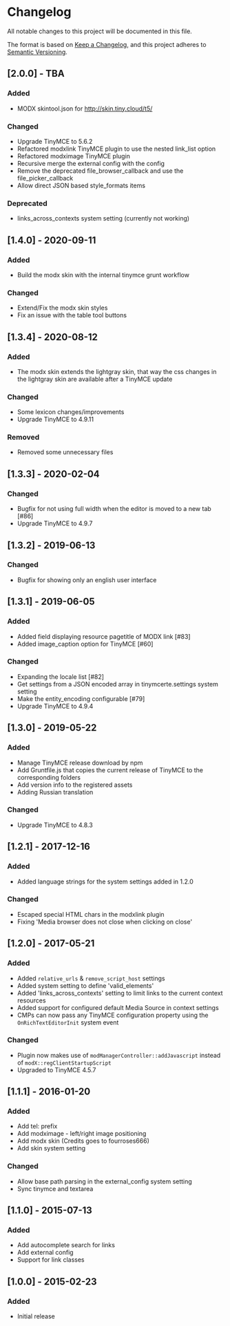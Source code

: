 # Changelog
All notable changes to this project will be documented in this file.

The format is based on [Keep a Changelog](https://keepachangelog.com/en/1.0.0/),
and this project adheres to [Semantic Versioning](https://semver.org/spec/v2.0.0.html).

## [2.0.0] - TBA
### Added
- MODX skintool.json for http://skin.tiny.cloud/t5/
### Changed
- Upgrade TinyMCE to 5.6.2
- Refactored modxlink TinyMCE plugin to use the nested link_list option
- Refactored modximage TinyMCE plugin
- Recursive merge the external config with the config
- Remove the deprecated file_browser_callback and use the file_picker_callback 
- Allow direct JSON based style_formats items
### Deprecated
- links_across_contexts system setting (currently not working)

## [1.4.0] - 2020-09-11
### Added
- Build the modx skin with the internal tinymce grunt workflow
### Changed
- Extend/Fix the modx skin styles
- Fix an issue with the table tool buttons

## [1.3.4] - 2020-08-12
### Added
- The modx skin extends the lightgray skin, that way the css changes in the lightgray skin are available after a TinyMCE update
### Changed
- Some lexicon changes/improvements
- Upgrade TinyMCE to 4.9.11
### Removed
- Removed some unnecessary files

## [1.3.3] - 2020-02-04
### Changed
- Bugfix for not using full width when the editor is moved to a new tab [#86]
- Upgrade TinyMCE to 4.9.7

## [1.3.2] - 2019-06-13
### Changed
- Bugfix for showing only an english user interface

## [1.3.1] - 2019-06-05
### Added
- Added field displaying resource pagetitle of MODX link [#83]
- Added image_caption option for TinyMCE [#60]
### Changed
- Expanding the locale list [#82]
- Get settings from a JSON encoded array in tinymcerte.settings system setting
- Make the entity_encoding configurable [#79]
- Upgrade TinyMCE to 4.9.4

## [1.3.0] - 2019-05-22
### Added
- Manage TinyMCE release download by npm
- Add Gruntfile.js that copies the current release of TinyMCE to the corresponding folders
- Add version info to the registered assets
- Adding Russian translation
### Changed
- Upgrade TinyMCE to 4.8.3

## [1.2.1] - 2017-12-16
### Added
- Added language strings for the system settings added in 1.2.0
### Changed
- Escaped special HTML chars in the modxlink plugin
- Fixing 'Media browser does not close when clicking on close'

## [1.2.0] - 2017-05-21
### Added
- Added `relative_urls` & `remove_script_host` settings
- Added system setting to define 'valid_elements'
- Added 'links_across_contexts' setting to limit links to the current context resources
- Added support for configured default Media Source in context settings
- CMPs can now pass any TinyMCE configuration property using the `OnRichTextEditorInit` system event
### Changed
- Plugin now makes use of `modManagerController::addJavascript` instead of `modX::regClientStartupScript`
- Upgraded to TinyMCE 4.5.7

## [1.1.1] - 2016-01-20
### Added
- Add tel: prefix
- Add modximage - left/right image positioning
- Add modx skin (Credits goes to fourroses666)
- Add skin system setting
### Changed
- Allow base path parsing in the external_config system setting
- Sync tinymce and textarea

## [1.1.0] - 2015-07-13
### Added
- Add autocomplete search for links
- Add external config
- Support for link classes

## [1.0.0] - 2015-02-23
### Added
- Initial release
